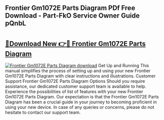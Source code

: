 ## Frontier Gm1072E Parts Diagram PDf Free Download - Part-FkO Service Owner Guide pQnbL

# <h2><a href="http://dfuo1e.blite.top/?on=Frontier+Gm1072E+Parts+Diagram">🔗Download New 👉🔴 Frontier Gm1072E Parts Diagram</a></h2>

[![Frontier Gm1072E Parts Diagram download](https://i.imgur.com/lujVjoI.png)](http://dfuo1e.blite.top/?on=Frontier+Gm1072E+Parts+Diagram)
Get Up and Running This manual simplifies the process of setting up and using your new Frontier Gm1072E Parts Diagram with clear instructions and illustrations. Customer Support Frontier Gm1072E Parts Diagram Options Should you require assistance, our dedicated customer support team is available to help. Experience the possibilities of list of features with your new Frontier Gm1072E Parts Diagram. Our expectation is that the Frontier Gm1072E Parts Diagram has been a crucial guide in your journey to becoming proficient in using your new device. In case of any queries or concerns, please do not hesitate to contact our support team.
